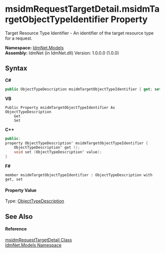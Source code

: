 # msidmRequestTargetDetail.msidmTargetObjectTypeIdentifier Property 
 

Target Resource Type Identifier - An identifier of the target resource type for a request.

**Namespace:**&nbsp;<a href="N_IdmNet_Models">IdmNet.Models</a><br />**Assembly:**&nbsp;IdmNet (in IdmNet.dll) Version: 1.0.0.0 (1.0.0)

## Syntax

**C#**<br />
``` C#
public ObjectTypeDescription msidmTargetObjectTypeIdentifier { get; set; }
```

**VB**<br />
``` VB
Public Property msidmTargetObjectTypeIdentifier As ObjectTypeDescription
	Get
	Set
```

**C++**<br />
``` C++
public:
property ObjectTypeDescription^ msidmTargetObjectTypeIdentifier {
	ObjectTypeDescription^ get ();
	void set (ObjectTypeDescription^ value);
}
```

**F#**<br />
``` F#
member msidmTargetObjectTypeIdentifier : ObjectTypeDescription with get, set

```


#### Property Value
Type: <a href="T_IdmNet_Models_ObjectTypeDescription">ObjectTypeDescription</a>

## See Also


#### Reference
<a href="T_IdmNet_Models_msidmRequestTargetDetail">msidmRequestTargetDetail Class</a><br /><a href="N_IdmNet_Models">IdmNet.Models Namespace</a><br />